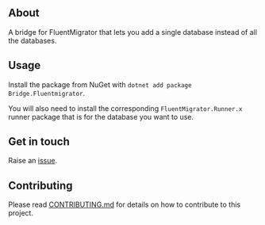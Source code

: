 ﻿## About

A bridge for FluentMigrator that lets you add a single database instead of all the databases.

## Usage
Install the package from NuGet with `dotnet add package Bridge.Fluentmigrator`.

You will also need to install the corresponding `FluentMigrator.Runner.x` runner package that is for the database you want to use.

## Get in touch
Raise an [issue](https://github.com/(owner)/bridge-fluentmigrator/issues).

## Contributing
Please read [CONTRIBUTING.md](CONTRIBUTING.md) for details on how to contribute to this project.
